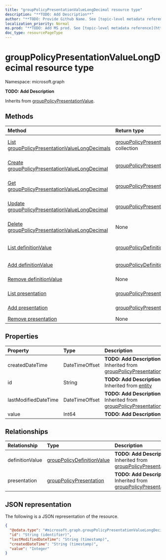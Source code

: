 ```yaml
---
title: "groupPolicyPresentationValueLongDecimal resource type"
description: "**TODO: Add Description**"
author: "**TODO: Provide Github Name. See [topic-level metadata reference](https://msgo.azurewebsites.net/add/document/guidelines/metadata.html#topic-level-metadata)**"
localization_priority: Normal
ms.prod: "**TODO: Add MS prod. See [topic-level metadata reference](https://msgo.azurewebsites.net/add/document/guidelines/metadata.html#topic-level-metadata)**"
doc_type: resourcePageType
---
```


# groupPolicyPresentationValueLongDecimal resource type

Namespace: microsoft.graph

**TODO: Add Description**


Inherits from [groupPolicyPresentationValue](../resources/grouppolicypresentationvalue.md).

## Methods
|Method|Return type|Description|
|:---|:---|:---|
|[List groupPolicyPresentationValueLongDecimals](../api/intune-grouppolicypresentationvaluelongdecimal-list.md)|[groupPolicyPresentationValueLongDecimal](../resources/intune-grouppolicypresentationvaluelongdecimal.md) collection|Get a list of the [groupPolicyPresentationValueLongDecimal](../resources/grouppolicypresentationvaluelongdecimal.md) objects and their properties.|
|[Create groupPolicyPresentationValueLongDecimal](../api/intune-grouppolicypresentationvaluelongdecimal-create.md)|[groupPolicyPresentationValueLongDecimal](../resources/intune-grouppolicypresentationvaluelongdecimal.md)|Create a new [groupPolicyPresentationValueLongDecimal](../resources/intune-grouppolicypresentationvaluelongdecimal.md) object.|
|[Get groupPolicyPresentationValueLongDecimal](../api/intune-grouppolicypresentationvaluelongdecimal-get.md)|[groupPolicyPresentationValueLongDecimal](../resources/intune-grouppolicypresentationvaluelongdecimal.md)|Read the properties and relationships of a [groupPolicyPresentationValueLongDecimal](../resources/intune-grouppolicypresentationvaluelongdecimal.md) object.|
|[Update groupPolicyPresentationValueLongDecimal](../api/intune-grouppolicypresentationvaluelongdecimal-update.md)|[groupPolicyPresentationValueLongDecimal](../resources/intune-grouppolicypresentationvaluelongdecimal.md)|Update the properties of a [groupPolicyPresentationValueLongDecimal](../resources/intune-grouppolicypresentationvaluelongdecimal.md) object.|
|[Delete groupPolicyPresentationValueLongDecimal](../api/intune-grouppolicypresentationvaluelongdecimal-delete.md)|None|Deletes a [groupPolicyPresentationValueLongDecimal](../resources/intune-grouppolicypresentationvaluelongdecimal.md) object.|
|[List definitionValue](../api/intune-grouppolicypresentationvaluelongdecimal-list-definitionvalue.md)|[groupPolicyDefinitionValue](../resources/intune-grouppolicydefinitionvalue.md) collection|Get the groupPolicyDefinitionValue resources from the definitionValue navigation property.|
|[Add definitionValue](../api/intune-grouppolicypresentationvaluelongdecimal-post-definitionvalue.md)|[groupPolicyDefinitionValue](../resources/intune-grouppolicydefinitionvalue.md)|Add definitionValue by posting to the definitionValue collection.|
|[Remove definitionValue](../api/intune-grouppolicypresentationvaluelongdecimal-delete-definitionvalue.md)|None|Remove a [groupPolicyDefinitionValue](../resources/intune-grouppolicydefinitionvalue.md) object.|
|[List presentation](../api/intune-grouppolicypresentationvaluelongdecimal-list-presentation.md)|[groupPolicyPresentation](../resources/intune-grouppolicypresentation.md) collection|Get the groupPolicyPresentation resources from the presentation navigation property.|
|[Add presentation](../api/intune-grouppolicypresentationvaluelongdecimal-post-presentation.md)|[groupPolicyPresentation](../resources/intune-grouppolicypresentation.md)|Add presentation by posting to the presentation collection.|
|[Remove presentation](../api/intune-grouppolicypresentationvaluelongdecimal-delete-presentation.md)|None|Remove a [groupPolicyPresentation](../resources/intune-grouppolicypresentation.md) object.|

## Properties
|Property|Type|Description|
|:---|:---|:---|
|createdDateTime|DateTimeOffset|**TODO: Add Description** Inherited from [groupPolicyPresentationValue](../resources/intune-grouppolicypresentationvalue.md)|
|id|String|**TODO: Add Description** Inherited from [entity](../resources/entity.md)|
|lastModifiedDateTime|DateTimeOffset|**TODO: Add Description** Inherited from [groupPolicyPresentationValue](../resources/intune-grouppolicypresentationvalue.md)|
|value|Int64|**TODO: Add Description**|

## Relationships
|Relationship|Type|Description|
|:---|:---|:---|
|definitionValue|[groupPolicyDefinitionValue](../resources/intune-grouppolicydefinitionvalue.md)|**TODO: Add Description** Inherited from [groupPolicyPresentationValue](../resources/grouppolicypresentationvalue.md)|
|presentation|[groupPolicyPresentation](../resources/intune-grouppolicypresentation.md)|**TODO: Add Description** Inherited from [groupPolicyPresentationValue](../resources/grouppolicypresentationvalue.md)|

## JSON representation
The following is a JSON representation of the resource.
<!-- {
  "blockType": "resource",
  "keyProperty": "id",
  "@odata.type": "microsoft.graph.groupPolicyPresentationValueLongDecimal",
  "baseType": "microsoft.graph.groupPolicyPresentationValue",
  "openType": false
}
-->
``` json
{
  "@odata.type": "#microsoft.graph.groupPolicyPresentationValueLongDecimal",
  "id": "String (identifier)",
  "lastModifiedDateTime": "String (timestamp)",
  "createdDateTime": "String (timestamp)",
  "value": "Integer"
}
```

